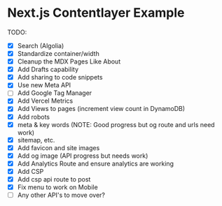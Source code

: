 # Next.js Contentlayer Example

TODO:

- [x] Search (Algolia)
- [x] Standardize container/width
- [x] Cleanup the MDX Pages Like About
- [x] Add Drafts capability
- [x] Add sharing to code snippets
- [x] Use new Meta API
- [ ] Add Google Tag Manager
- [x] Add Vercel Metrics
- [x] Add Views to pages (increment view count in DynamoDB)
- [x] Add robots
- [x] meta & key words (NOTE: Good progress but og route and urls need work)
- [x] sitemap, etc.
- [x] Add favicon and site images
- [x] Add og image (API progress but needs work)
- [x] Add Analytics Route and ensure analytics are working
- [x] Add CSP
- [x] Add csp api route to post
- [x] Fix menu to work on Mobile
- [ ] Any other API's to move over?
